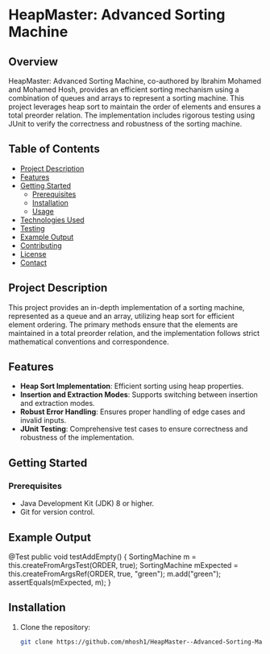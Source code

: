 # HeapMaster: Advanced Sorting Machine

## Overview

HeapMaster: Advanced Sorting Machine, co-authored by Ibrahim Mohamed and Mohamed Hosh, provides an efficient sorting mechanism using a combination of queues and arrays to represent a sorting machine. This project leverages heap sort to maintain the order of elements and ensures a total preorder relation. The implementation includes rigorous testing using JUnit to verify the correctness and robustness of the sorting machine.

## Table of Contents

- [Project Description](#project-description)
- [Features](#features)
- [Getting Started](#getting-started)
  - [Prerequisites](#prerequisites)
  - [Installation](#installation)
  - [Usage](#usage)
- [Technologies Used](#technologies-used)
- [Testing](#testing)
- [Example Output](#example-output)
- [Contributing](#contributing)
- [License](#license)
- [Contact](#contact)

## Project Description

This project provides an in-depth implementation of a sorting machine, represented as a queue and an array, utilizing heap sort for efficient element ordering. The primary methods ensure that the elements are maintained in a total preorder relation, and the implementation follows strict mathematical conventions and correspondence.

## Features

- **Heap Sort Implementation**: Efficient sorting using heap properties.
- **Insertion and Extraction Modes**: Supports switching between insertion and extraction modes.
- **Robust Error Handling**: Ensures proper handling of edge cases and invalid inputs.
- **JUnit Testing**: Comprehensive test cases to ensure correctness and robustness of the implementation.

## Getting Started

### Prerequisites

- Java Development Kit (JDK) 8 or higher.
- Git for version control.

## Example Output

@Test
public void testAddEmpty() {
    SortingMachine<String> m = this.createFromArgsTest(ORDER, true);
    SortingMachine<String> mExpected = this.createFromArgsRef(ORDER, true, "green");
    m.add("green");
    assertEquals(mExpected, m);
}

## Installation

1. Clone the repository:
   ```bash
   git clone https://github.com/mhosh1/HeapMaster--Advanced-Sorting-Machine.git
